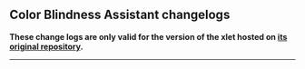 ## Color Blindness Assistant changelogs

**These change logs are only valid for the version of the xlet hosted on [its original repository](https://gitlab.com/Odyseus/CinnamonTools).**

***

